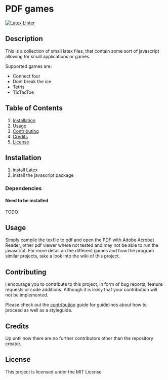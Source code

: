 # PDF games

[![Latex Linter](https://github.com/rwarnking/pdf-games/workflows/Lint%20Code%20Base/badge.svg)](https://github.com/marketplace/actions/latex-linter-chktex)

## Description
This is a collection of small latex files, that contain some sort of javascript
allowing for small applications or games.

Supported games are:
- Connect four
- Dont break the ice
- Tetris
- TicTacToe

## Table of Contents
1. [Installation](#installation)
2. [Usage](#usage)
3. [Contributing](#contributing)
4. [Credits](#credits)
4. [License](#license)

## Installation

1. install Latex
2. install the javascript package


### Dependencies

#### Need to be installed
TODO

## Usage

Simply compile the texfile to pdf and open the PDF with Adobe Acrobat Reader, other pdf viewer
where not tested and may not be able to run the javascript.
For more detail on the different games and how the program similar projects,
take a look into the wiki of this project.

## Contributing

I encourage you to contribute to this project, in form of bug reports, feature requests
or code additions. Although it is likely that your contribution will not be implemented.

Please check out the [contribution](docs/CONTRIBUTING.md) guide for guidelines about how to proceed
as well as a styleguide.

## Credits
Up until now there are no further contributors other than the repository creator.

## License
This project is licensed under the MIT License
